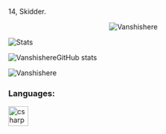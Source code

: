 14, Skidder.

<p align="center"> <img src="https://komarev.com/ghpvc/?username=ghostmanex&label=Profile%20views&color=0e75b6&style=flat" alt="Vanshishere" /> </p>

![Stats](https://github-readme-stats.vercel.app/api?username=Vanshishere&theme=onedark&show_icons=true)

![VanshishereGitHub stats](https://github-readme-stats.vercel.app/api?username=Vanshishere&show_icons=true&theme=tokyonight)

<p><img align="center" src="https://github-readme-streak-stats.herokuapp.com/?user=Vanshishere&" alt="Vanshishere" /></p>

<h3 align="left">Languages:</h3>
<p align="left"> <a href="https://www.lua.org/" target="_blank" rel="noreferrer"> <img src="https://upload.wikimedia.org/wikipedia/commons/thumb/c/cf/Lua-Logo.svg/600px-Lua-Logo.svg.png?20150107024942" alt="csharp" width="40" height="40"/> </a></p>
